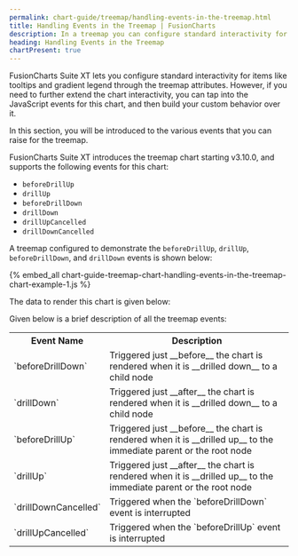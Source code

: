 ```yaml
---
permalink: chart-guide/treemap/handling-events-in-the-treemap.html
title: Handling Events in the Treemap | FusionCharts
description: In a treemap you can configure standard interactivity for items like tooltips and gradient legend using attributes and JavaScript events of the chart
heading: Handling Events in the Treemap
chartPresent: true
---
```



FusionCharts Suite XT lets you configure standard interactivity for items like tooltips and  gradient legend through the treemap attributes. However, if you need to further extend the chart interactivity, you can tap into the JavaScript events for this chart, and then build your custom behavior over it. 

In this section, you will be introduced to the various events that you can raise for the treemap.

FusionCharts Suite XT introduces the treemap chart starting v3.10.0, and supports the following events for this chart:

* `beforeDrillUp`
* `drillUp`
* `beforeDrillDown`
* `drillDown`
* `drillUpCancelled`
* `drillDownCancelled`

A treemap configured to demonstrate the `beforeDrillUp`, `drillUp`, `beforeDrillDown`, and `drillDown` events is shown below:

{% embed_all chart-guide-treemap-chart-handling-events-in-the-treemap-chart-example-1.js %}

The data to render this chart is given below:


Given below is a brief description of all the treemap events:

<table>
	<tr>
		<th> Event Name </th>
		<th> Description </th>
	</tr>
	<tr>
		<td> `beforeDrillDown` </td>
		<td> Triggered just __before__ the chart is rendered when it is __drilled down__ to a child node </td>
	</tr>
	<tr>
		<td> `drillDown` </td>
		<td> Triggered just __after__ the chart is rendered when it is __drilled down__ to a child node </td>
	</tr>
	<tr>
		<td> `beforeDrillUp` </td>
		<td> Triggered just __before__ the chart is rendered when it is __drilled up__ to the immediate parent or the root node </td>
	</tr>
	<tr>
		<td> `drillUp` </td>
		<td> Triggered just __after__ the chart is rendered when it is __drilled up__ to the immediate parent or the root node </td>
	</tr>
    <tr>
        <td> `drillDownCancelled` </td>
        <td> Triggered when the `beforeDrillDown` event is interrupted </td>
    </tr>
    <tr>
        <td> `drillUpCancelled` </td>
        <td> Triggered when the `beforeDrillUp` event is interrupted </td>
    </tr>
</table>